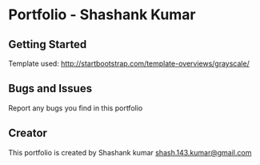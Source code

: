 # Portfolio - Shashank Kumar

## Getting Started

Template used: http://startbootstrap.com/template-overviews/grayscale/

## Bugs and Issues

Report any bugs you find in this portfolio

## Creator

This portfolio is created by Shashank kumar <shash.143.kumar@gmail.com>
